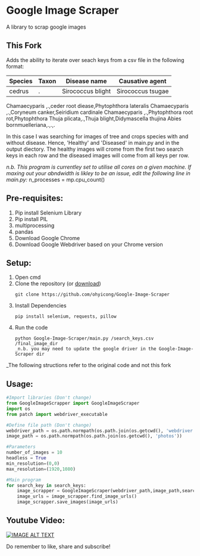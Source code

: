 # Google Image Scraper
A library to scrap google images

## This Fork
Adds the ability to iterate over seach keys from a csv file in the following format:

| Species | Taxon | Disease name | Causative agent |
| ------- | ----- | ------------ | --------------- |
|cedrus |.|Sirococcus blight|Sirococcus tsugae|
Chamaecyparis ,.,ceder root diease,Phytophthora lateralis
Chamaecyparis ,.,Coryneum canker,Seiridium cardinale
Chamaecyparis ,.,Phytophthora root rot,Phytophthora 
Thuja plicata,.,Thuja blight,Didymascella thujina
Abies bornmuelleriana,.,.,.

In this case I was searching for images of tree and crops species with and without disease. Hence, 'Healthy' and 'Diseased' in main.py and in the output diectory.
The healthy images will crome from the first two search keys in each row and the diseased images will come from all keys per row.

_n.b. This program is currentley set to utilise all cores on a given machine. If maxing out your abndwidth is likley to be an issue, edit the following line in main.py:_
n_processes = mp.cpu_count()

## Pre-requisites:
1. Pip install Selenium Library
2. Pip install PIL
3. multiprocessing
4. pandas
5. Download Google Chrome 
6. Download Google Webdriver based on your Chrome version

## Setup:
1. Open cmd
2. Clone the repository (or [download](https://github.com/ohyicong/Google-Image-Scraper/archive/refs/heads/master.zip))
    ```
    git clone https://github.com/ohyicong/Google-Image-Scraper
    ```
3. Install Dependencies
    ```
    pip install selenium, requests, pillow
    ```
4. Run the code
    ```
    python Google-Image-Scraper/main.py /search_keys.csv /final_image_dir
    _n.b. you may need to update the google driver in the Google-Image-Scraper dir
    ```
_The following structions refer to the original code and not this fork
## Usage:
```python
#Import libraries (Don't change)
from GoogleImageScrapper import GoogleImageScraper
import os
from patch import webdriver_executable

#Define file path (Don't change)
webdriver_path = os.path.normpath(os.path.join(os.getcwd(), 'webdriver', webdriver_executable()))
image_path = os.path.normpath(os.path.join(os.getcwd(), 'photos'))

#Parameters
number_of_images = 10
headless = True
min_resolution=(0,0)
max_resolution=(1920,1080)

#Main program
for search_key in search_keys:
    image_scrapper = GoogleImageScraper(webdriver_path,image_path,search_key,number_of_images,headless,min_resolution,max_resolution)
    image_urls = image_scrapper.find_image_urls()
    image_scrapper.save_images(image_urls)

```
## Youtube Video:
[![IMAGE ALT TEXT](https://github.com/ohyicong/Google-Image-Scraper/blob/master/youtube_thumbnail.PNG)](https://youtu.be/QZn_ZxpsIw4 "Google Image Scraper")

Do remember to like, share and subscribe!

